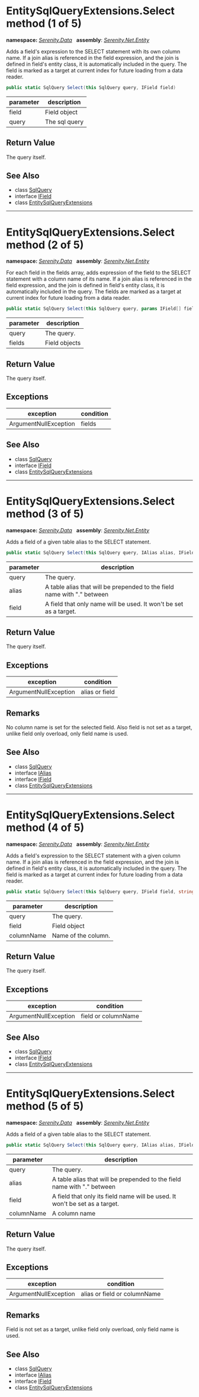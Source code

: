# EntitySqlQueryExtensions.Select method (1 of 5)
**namespace:** *[Serenity.Data](../../README.md#serenity.data-namespace)*   **assembly**: *[Serenity.Net.Entity](../../README.md)*

Adds a field's expression to the SELECT statement with its own column name. If a join alias is referenced in the field expression, and the join is defined in field's entity class, it is automatically included in the query. The field is marked as a target at current index for future loading from a data reader.

```csharp
public static SqlQuery Select(this SqlQuery query, IField field)
```

| parameter | description |
| --- | --- |
| field | Field object |
| query | The sql query |

## Return Value

The query itself.

## See Also

* class [SqlQuery](../Serenity.Net.Data/../SqlQuery.md)
* interface [IField](../Serenity.Net.Data/../IField.md)
* class [EntitySqlQueryExtensions](../EntitySqlQueryExtensions.md)

---

# EntitySqlQueryExtensions.Select method (2 of 5)
**namespace:** *[Serenity.Data](../../README.md#serenity.data-namespace)*   **assembly**: *[Serenity.Net.Entity](../../README.md)*

For each field in the fields array, adds expression of the field to the SELECT statement with a column name of its name. If a join alias is referenced in the field expression, and the join is defined in field's entity class, it is automatically included in the query. The fields are marked as a target at current index for future loading from a data reader.

```csharp
public static SqlQuery Select(this SqlQuery query, params IField[] fields)
```

| parameter | description |
| --- | --- |
| query | The query. |
| fields | Field objects |

## Return Value

The query itself.

## Exceptions

| exception | condition |
| --- | --- |
| ArgumentNullException | fields |

## See Also

* class [SqlQuery](../Serenity.Net.Data/../SqlQuery.md)
* interface [IField](../Serenity.Net.Data/../IField.md)
* class [EntitySqlQueryExtensions](../EntitySqlQueryExtensions.md)

---

# EntitySqlQueryExtensions.Select method (3 of 5)
**namespace:** *[Serenity.Data](../../README.md#serenity.data-namespace)*   **assembly**: *[Serenity.Net.Entity](../../README.md)*

Adds a field of a given table alias to the SELECT statement.

```csharp
public static SqlQuery Select(this SqlQuery query, IAlias alias, IField field)
```

| parameter | description |
| --- | --- |
| query | The query. |
| alias | A table alias that will be prepended to the field name with "." between |
| field | A field that only name will be used. It won't be set as a target. |

## Return Value

The query itself.

## Exceptions

| exception | condition |
| --- | --- |
| ArgumentNullException | alias or field |

## Remarks

No column name is set for the selected field. Also field is not set as a target, unlike field only overload, only field name is used.

## See Also

* class [SqlQuery](../Serenity.Net.Data/../SqlQuery.md)
* interface [IAlias](../Serenity.Net.Data/../IAlias.md)
* interface [IField](../Serenity.Net.Data/../IField.md)
* class [EntitySqlQueryExtensions](../EntitySqlQueryExtensions.md)

---

# EntitySqlQueryExtensions.Select method (4 of 5)
**namespace:** *[Serenity.Data](../../README.md#serenity.data-namespace)*   **assembly**: *[Serenity.Net.Entity](../../README.md)*

Adds a field's expression to the SELECT statement with a given column name. If a join alias is referenced in the field expression, and the join is defined in field's entity class, it is automatically included in the query. The field is marked as a target at current index for future loading from a data reader.

```csharp
public static SqlQuery Select(this SqlQuery query, IField field, string columnName)
```

| parameter | description |
| --- | --- |
| query | The query. |
| field | Field object |
| columnName | Name of the column. |

## Return Value

The query itself.

## Exceptions

| exception | condition |
| --- | --- |
| ArgumentNullException | field or columnName |

## See Also

* class [SqlQuery](../Serenity.Net.Data/../SqlQuery.md)
* interface [IField](../Serenity.Net.Data/../IField.md)
* class [EntitySqlQueryExtensions](../EntitySqlQueryExtensions.md)

---

# EntitySqlQueryExtensions.Select method (5 of 5)
**namespace:** *[Serenity.Data](../../README.md#serenity.data-namespace)*   **assembly**: *[Serenity.Net.Entity](../../README.md)*

Adds a field of a given table alias to the SELECT statement.

```csharp
public static SqlQuery Select(this SqlQuery query, IAlias alias, IField field, string columnName)
```

| parameter | description |
| --- | --- |
| query | The query. |
| alias | A table alias that will be prepended to the field name with "." between |
| field | A field that only its field name will be used. It won't be set as a target. |
| columnName | A column name |

## Return Value

The query itself.

## Exceptions

| exception | condition |
| --- | --- |
| ArgumentNullException | alias or field or columnName |

## Remarks

Field is not set as a target, unlike field only overload, only field name is used.

## See Also

* class [SqlQuery](../Serenity.Net.Data/../SqlQuery.md)
* interface [IAlias](../Serenity.Net.Data/../IAlias.md)
* interface [IField](../Serenity.Net.Data/../IField.md)
* class [EntitySqlQueryExtensions](../EntitySqlQueryExtensions.md)